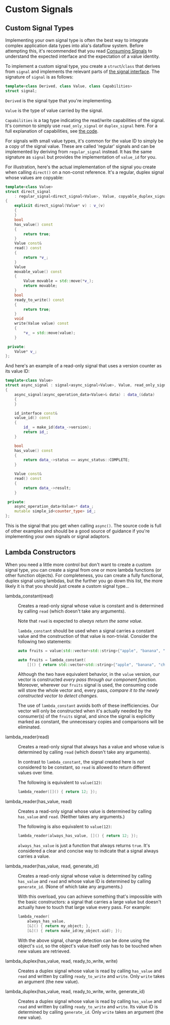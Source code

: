 Custom Signals
==============

Custom Signal Types
-------------------

Implementing your own signal type is often the best way to integrate complex
application data types into alia's dataflow system. Before attempting this,
it's recommended that you read [Consuming Signals](consuming-signals.md) to
understand the expected interface and the expectation of a value identity.

To implement a custom signal type, you create a `struct`/`class` that derives
from `signal` and implements the relevant parts of [the signal
interface](consuming-signals.md#the-signal-interface). The signature of
`signal` is as follows:

```cpp
template<class Derived, class Value, class Capabilities>
struct signal;
```

`Derived` is the signal type that you're implementing.

`Value` is the type of value carried by the signal.

`Capabilities` is a tag type indicating the read/write capabilities of the
signal. It's common to simply use `read_only_signal` or `duplex_signal` here.
For a full explanation of capabilities, see [the
code](https://github.com/tmadden/alia/blob/main/src/alia/signals/core.hpp).

For signals with small value types, it's common for the value ID to simply be a
copy of the signal value. These are called 'regular' signals and can be
implemented by deriving from `regular_signal` instead. It has the same
signature as `signal` but provides the implementation of `value_id` for you.

For illustration, here's the actual implementation of the signal you create
when calling `direct()` on a non-const reference. It's a regular, duplex signal
whose values are copyable:

```cpp
template<class Value>
struct direct_signal
    : regular_signal<direct_signal<Value>, Value, copyable_duplex_signal>
{
    explicit direct_signal(Value* v) : v_(v)
    {
    }
    bool
    has_value() const
    {
        return true;
    }
    Value const&
    read() const
    {
        return *v_;
    }
    Value
    movable_value() const
    {
        Value movable = std::move(*v_);
        return movable;
    }
    bool
    ready_to_write() const
    {
        return true;
    }
    void
    write(Value value) const
    {
        *v_ = std::move(value);
    }

 private:
    Value* v_;
};
```

And here's an example of a read-only signal that uses a version counter as its
value ID:

```cpp
template<class Value>
struct async_signal : signal<async_signal<Value>, Value, read_only_signal>
{
    async_signal(async_operation_data<Value>& data) : data_(&data)
    {
    }

    id_interface const&
    value_id() const
    {
        id_ = make_id(data_->version);
        return id_;
    }

    bool
    has_value() const
    {
        return data_->status == async_status::COMPLETE;
    }

    Value const&
    read() const
    {
        return data_->result;
    }

 private:
    async_operation_data<Value>* data_;
    mutable simple_id<counter_type> id_;
};
```

This is the signal that you get when calling `async()`. The source code is full
of other examples and should be a good source of guidance if you're
implementing your own signals or signal adaptors.

Lambda Constructors
-------------------

When you need a little more control but don't want to create a custom signal
type, you can create a signal from one or more lambda functions (or other
function objects). For completeness, you can create a fully functional, duplex
signal using lambdas, but the further you go down this list, the more likely it
is that you should just create a custom signal type...

<dl>

<dt>lambda_constant(read)</dt><dd>

Creates a read-only signal whose value is constant and is determined by calling
`read` (which doesn't take any arguments).

Note that `read` is expected to *always return the same value.*

`lambda_constant` should be used when a signal carries a constant value and the
construction of that value is non-trivial. Consider the following two
statements:

```cpp
auto fruits = value(std::vector<std::string>{"apple", "banana", "cherry"});
```

```cpp
auto fruits = lambda_constant(
    []() { return std::vector<std::string>{"apple", "banana", "cherry"}; });
```

Although the two have equivalent behavior, in the `value` version, our vector
is constructed *every pass through our component function.* Moreover, wherever
our `fruits` signal is used, the consuming code will store the whole vector
and, every pass, *compare it to the newly constructed vector to detect
changes.*

The use of `lambda_constant` avoids both of these inefficiencies. Our vector
will only be constructed when it's actually needed by the consumer(s) of the
`fruits` signal, and since the signal is explicitly marked as constant, the
unnecessary copies and comparisons will be eliminated.

<dt>lambda_reader(read)</dt><dd>

Creates a read-only signal that always has a value and whose value is
determined by calling `read` (which doesn't take any arguments).

In contrast to `lambda_constant`, the signal created here is *not* considered
to be constant, so `read` is allowed to return different values over time.

The following is equivalent to `value(12)`:

```cpp
lambda_reader([]() { return 12; });
```

</dd>

<dt>lambda_reader(has_value, read)</dt><dd>

Creates a read-only signal whose value is determined by calling `has_value` and
`read`. (Neither takes any arguments.)

The following is also equivalent to `value(12)`:

```cpp
lambda_reader(always_has_value, []() { return 12; });
```

`always_has_value` is just a function that always returns `true`. It's
considered a clear and concise way to indicate that a signal always carries a
value.
</dd>

<dt>lambda_reader(has_value, read, generate_id)</dt><dd>

Creates a read-only signal whose value is determined by calling `has_value` and
`read` and whose value ID is determined by calling `generate_id`. (None of
which take any arguments.)

With this overload, you can achieve something that's impossible with the
basic constructors: a signal that carries a large value but doesn't actually
have to touch that large value every pass. For example:

```cpp
lambda_reader(
    always_has_value,
    [&]() { return my_object; },
    [&]() { return make_id(my_object.uid); });
```

With the above signal, change detection can be done using the object's `uid`,
so the object's value itself only has to be touched when new values are
retrieved.
</dd>

<dt>lambda_duplex(has_value, read, ready_to_write, write)</dt><dd>

Creates a duplex signal whose value is read by calling `has_value` and `read`
and written by calling `ready_to_write` and `write`. Only `write` takes an
argument (the new value).
</dd>

<dt>lambda_duplex(has_value, read, ready_to_write, write, generate_id)
</dt><dd>

Creates a duplex signal whose value is read by calling `has_value` and `read`
and written by calling `ready_to_write` and `write`. Its value ID is determined
by calling `generate_id`. Only `write` takes an argument (the new value).
</dd>

</dl>
